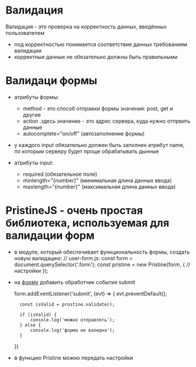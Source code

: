 # Валидация
Валидация - это проверка на корректность данных, введённых пользователем
* под корректностью понимается соответствие данных требованиям валидации
* корректные данные не обязательно должны быть правильными

# Валидаци формы
* атрибуты формы:
	- method - это способ отправки формы
		значения: post, get и другие
	- action  .здесь значение - это адрес сервера, куда нужно отпрвить данные
	- autocomplete="on/off" (автозаполнение формы)

* у каждого input обязательно должен быть заполнен атрибут name, по которым серверу будет проще обрабатывать дынные	
* атрибуты input:
	- required (обязательное поле)
	- minlength="{number}" (минимальная длина данных ввода)
	- maxlength="{number}" (максимальная длина данных ввода)


# PristineJS - очень простая библиотека, используемая для валидации форм
<a href="https://pristine.js.org/"></a>

* в модуле, который обеспечивает функциональность формы, создать новую валидацию:
	// user-form.js:
	const form = document.querySelector('.form');
	const pristine = new Pristine(form, {
		// настройки
	});

* на <u>форму</u> добавить обработчик события submit

	form.addEventListener('submit', (evt) => {
		evt.preventDefault();

		const isValid = prostine.validate();

		if (isValid) {
			console.log('можно отправлять');
		} else {
			console.log('форма не валидна');
		}
	})

* в функцию Pristine можно передать настройки